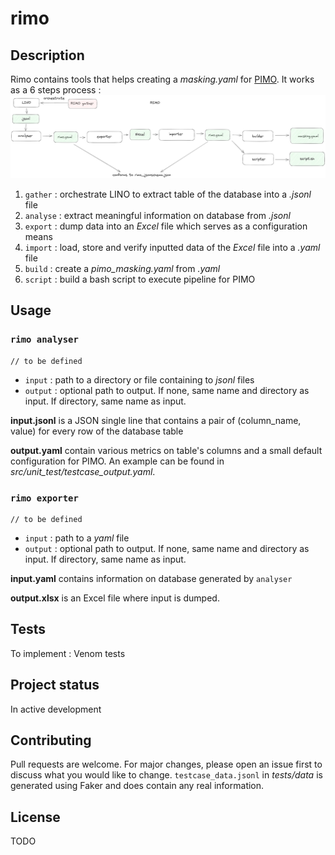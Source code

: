 # rimo

## Description

Rimo contains tools that helps creating a *masking.yaml* for [PIMO](https://github.com/CGI-FR/PIMO).
It works as a 6 steps process :
![rimo steps](.github/img/rimo_steps.png "rimo steps")

1. `gather` : orchestrate LINO to extract table of the database into a *.jsonl* file
2. `analyse` : extract meaningful information on database from *.jsonl*
3. `export` : dump data into an *Excel* file which serves as a configuration means
4. `import` : load, store and verify inputted data of the *Excel* file into a *.yaml* file
5. `build` : create a *pimo_masking.yaml* from *.yaml*
6. `script` : build a bash script to execute pipeline for PIMO

<!-- ## Installation
`rimo` command line work in relative project's directory, like `git` or `docker` -->

## Usage

### `rimo analyser`

```console
// to be defined
```

- `input` : path to a directory or file containing to *jsonl* files
- `output` : optional path to output. If none, same name and directory as input. If directory, same name as input.

**input.jsonl** is a JSON single line that contains a pair of (column_name, value) for every row of the database table

**output.yaml** contain various metrics on table's columns and a small default configuration for PIMO. An example can be found in *src/unit_test/testcase_output.yaml*.

### `rimo exporter`

```console
// to be defined
```

- `input` : path to a *yaml* file
- `output` : optional path to output. If none, same name and directory as input. If directory, same name as input.

**input.yaml** contains information on database generated by `analyser`

**output.xlsx** is an Excel file where input is dumped.

## Tests

To implement : Venom tests

## Project status

In active development

## Contributing

Pull requests are welcome. For major changes, please open an issue first to discuss what you would like to change.
`testcase_data.jsonl` in *tests/data* is generated using Faker and does contain any real information.

## License

TODO
